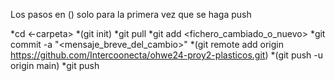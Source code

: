 Los pasos en () solo para la primera vez que se haga push

*cd <-carpeta>
*(git init)
*git pull
*git add <fichero_cambiado_o_nuevo>
*git commit -a "<mensaje_breve_del_cambio>"
*(git remote add origin https://github.com/Intercoonecta/ohwe24-proy2-plasticos.git)
*(git push -u origin main)
*git push